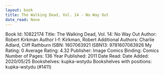 ```yaml
---
layout: book
title: The Walking Dead, Vol. 14 - No Way Out
date_read: None
---
```


Book Id: 10822174
Title: The Walking Dead, Vol. 14: No Way Out
Author: Robert Kirkman
Author l-f: Kirkman, Robert
Additional Authors: Charlie Adlard, Cliff Rathburn
ISBN: 1607063921
ISBN13: 9781607063926
My Rating: 0
Average Rating: 4.32
Publisher: Image Comics
Binding: Comics
Number of Pages: 136
Year Published: 2011
Date Read: 
Date Added: 2020/05/25
Bookshelves: kupka-wstydu
Bookshelves with positions: kupka-wstydu (#1411)

